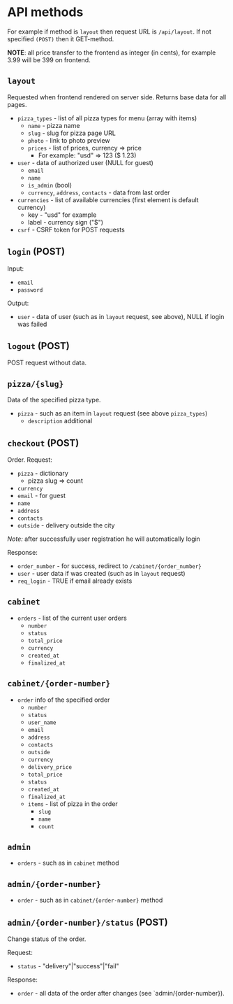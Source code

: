 # API methods

For example if method is `layout` then request URL is `/api/layout`.
If not specified `(POST)` then it GET-method. 

**NOTE**: all price transfer to the frontend as integer (in cents), for example 3.99 will be 399 on frontend.

## `layout`

Requested when frontend rendered on server side.
Returns base data for all pages.

* `pizza_types` - list of all pizza types for menu (array with items)
    * `name` - pizza name
    * `slug` - slug for pizza page URL
    * `photo` - link to photo preview
    * `prices` - list of prices, currency => price
        * For example: "usd" => 123 ($ 1.23)
* `user` - data of authorized user (NULL for guest)
    * `email`
    * `name`
    * `is_admin` (bool)
    * `currency`, `address`, `contacts` - data from last order
* `currencies` - list of available currencies (first element is default currency)
    * key - "usd" for example
    * label - currency sign ("$")
* `csrf` - CSRF token for POST requests

## `login` (POST)

Input:

* `email`
* `password`

Output:

* `user` - data of user (such as in `layout` request, see above), NULL if login was failed

## `logout` (POST)

POST request without data.

## `pizza/{slug}`

Data of the specified pizza type.

* `pizza` -  such as an item in `layout` request (see above `pizza_types`)
    * `description` additional

## `checkout` (POST)

Order. Request:

* `pizza` - dictionary
    * pizza slug => count
* `currency`
* `email` - for guest
* `name`
* `address`
* `contacts`
* `outside` - delivery outside the city

*Note:* after successfully user registration he will automatically login 

Response:

* `order_number` - for success, redirect to `/cabinet/{order_number}`
* `user` - user data if was created (such as in `layout` request)
* `req_login` - TRUE if email already exists 

## `cabinet`

* `orders` - list of the current user orders
    * `number`
    * `status`
    * `total_price`
    * `currency`
    * `created_at`
    * `finalized_at`

## `cabinet/{order-number}`

* `order` info of the specified order
    * `number`
    * `status`
    * `user_name`
    * `email`
    * `address`
    * `contacts`
    * `outside`
    * `currency`
    * `delivery_price`
    * `total_price`
    * `status`
    * `created_at`
    * `finalized_at`
    * `items` - list of pizza in the order
        * `slug`
        * `name`
        * `count`    

## `admin`

* `orders` - such as in `cabinet` method

## `admin/{order-number}`

* `order` - such as in `cabinet/{order-number}` method

## `admin/{order-number}/status` (POST)

Change status of the order.

Request:

* `status` - "delivery"|"success"|"fail"

Response:

* `order` - all data of the order after changes (see `admin/{order-number}).
